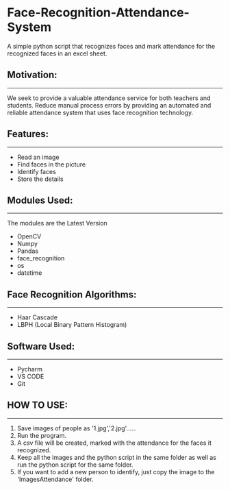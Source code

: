 # Face-Recognition-Attendance-System

A simple python script that recognizes faces and mark attendance for the recognized faces in an excel sheet.

## Motivation:
----------------------------
We seek to provide a valuable attendance service for both teachers and students.
Reduce manual process errors by providing an automated and reliable attendance system that uses face recognition technology.

## Features:
---------------------------
* Read an image
* Find faces in the picture
* Identify faces
* Store the details

## Modules Used:
---------------------------
The modules are the Latest Version
* OpenCV
* Numpy
* Pandas
* face_recognition
* os
* datetime

## Face Recognition Algorithms:
---------------------------
* Haar Cascade
* LBPH (Local Binary Pattern Histogram)

## Software Used:
---------------------------
* Pycharm
* VS CODE
* Git

## HOW TO USE:
---------------------------
1. Save images of people as '1.jpg','2.jpg'......
2. Run the program.
3. A csv file will be created, marked with the attendance for the faces it recognized.
4. Keep all the images and the python script in the same folder as well as run the python script for the same folder.
5. If you want to add a new person to identify, just copy the image to the 'ImagesAttendance' folder.

